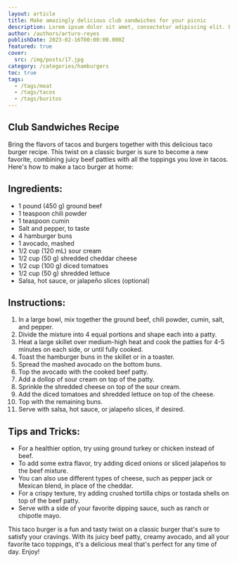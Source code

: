 ```yaml
---
layout: article
title: Make amazingly delicious club sandwiches for your picnic
description: Lorem ipsum dolor sit amet, consectetur adipiscing elit. Et nemo nimium beatus est; Idemne, quod iucunde? Duo Reges constructio interrete. At iamdecimum annum in spelunca iacet.
author: /authors/arturo-reyes
publishDate: 2023-02-16T00:00:00.000Z
featured: true
cover:
  src: /img/posts/17.jpg
category: /categories/hamburgers
toc: true
tags:
  - /tags/meat
  - /tags/tacos
  - /tags/buritos
---
```


## Club Sandwiches Recipe
Bring the flavors of tacos and burgers together with this delicious taco burger recipe. This twist on a classic burger is sure to become a new favorite, combining juicy beef patties with all the toppings you love in tacos. Here's how to make a taco burger at home:

## Ingredients:
* 1 pound (450 g) ground beef
* 1 teaspoon chili powder
* 1 teaspoon cumin
* Salt and pepper, to taste
* 4 hamburger buns
* 1 avocado, mashed
* 1/2 cup (120 mL) sour cream
* 1/2 cup (50 g) shredded cheddar cheese
* 1/2 cup (100 g) diced tomatoes
* 1/2 cup (50 g) shredded lettuce
* Salsa, hot sauce, or jalapeño slices (optional)

## Instructions:
1. In a large bowl, mix together the ground beef, chili powder, cumin, salt, and pepper.
2. Divide the mixture into 4 equal portions and shape each into a patty.
3. Heat a large skillet over medium-high heat and cook the patties for 4-5 minutes on each side, or until fully cooked.
4. Toast the hamburger buns in the skillet or in a toaster.
5. Spread the mashed avocado on the bottom buns.
6. Top the avocado with the cooked beef patty.
7. Add a dollop of sour cream on top of the patty.
8. Sprinkle the shredded cheese on top of the sour cream.
9. Add the diced tomatoes and shredded lettuce on top of the cheese.
10. Top with the remaining buns.
11. Serve with salsa, hot sauce, or jalapeño slices, if desired.

## Tips and Tricks:
* For a healthier option, try using ground turkey or chicken instead of beef.
* To add some extra flavor, try adding diced onions or sliced jalapeños to the beef mixture.
* You can also use different types of cheese, such as pepper jack or Mexican blend, in place of the cheddar.
* For a crispy texture, try adding crushed tortilla chips or tostada shells on top of the beef patty.
* Serve with a side of your favorite dipping sauce, such as ranch or chipotle mayo.

This taco burger is a fun and tasty twist on a classic burger that's sure to satisfy your cravings. With its juicy beef patty, creamy avocado, and all your favorite taco toppings, it's a delicious meal that's perfect for any time of day. Enjoy!